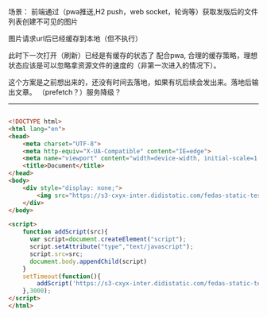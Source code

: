场景： 
前端通过（pwa推送,H2 push，web socket，轮询等）获取发版后的文件列表创建不可见的图片

图片请求url后已经缓存到本地（但不执行）

此时下一次打开（刷新）已经是有缓存的状态了 配合pwa, 合理的缓存策略，理想状态应该是可以忽略拿资源文件的速度的（非第一次进入的情况下）。

这个方案是之前想出来的，还没有时间去落地，如果有坑后续会发出来。落地后输出文章。
（prefetch？）服务降级？

--------------


```html

<!DOCTYPE html>
<html lang="en">
<head>
    <meta charset="UTF-8">
    <meta http-equiv="X-UA-Compatible" content="IE=edge">
    <meta name="viewport" content="width=device-width, initial-scale=1.0">
    <title>Document</title>
</head>
<body>
    <div style="display: none;">
        <img src="https://s3-cxyx-inter.didistatic.com/fedas-static-test/statics-danger-do-not-delete/water-mark1.0.js" alt="">
    </div>
</body>

<script>
    function addScript(src){
      var script=document.createElement("script");
      script.setAttribute("type","text/javascript");
      script.src=src;
      document.body.appendChild(script)
    }
    setTimeout(function(){
        addScript('https://s3-cxyx-inter.didistatic.com/fedas-static-test/statics-danger-do-not-delete/water-mark1.0.js')
    },3000);
</script>
</html>


````
